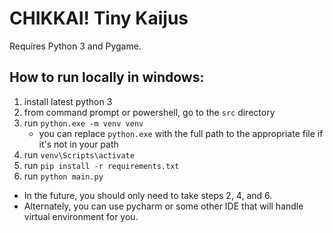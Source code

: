 # CHIKKAI! Tiny Kaijus

Requires Python 3 and Pygame.

## How to run locally in windows:
1. install latest python 3
2. from command prompt or powershell, go to the `src` directory
3. run `python.exe -m venv venv`
    - you can replace `python.exe` with the full path to the appropriate file if it's not in your path
4. run `venv\Scripts\activate`
5. run `pip install -r requirements.txt`
6. run `python main.py`

- In the future, you should only need to take steps 2, 4, and 6.
- Alternately, you can use pycharm or some other IDE that will handle virtual environment for you.
